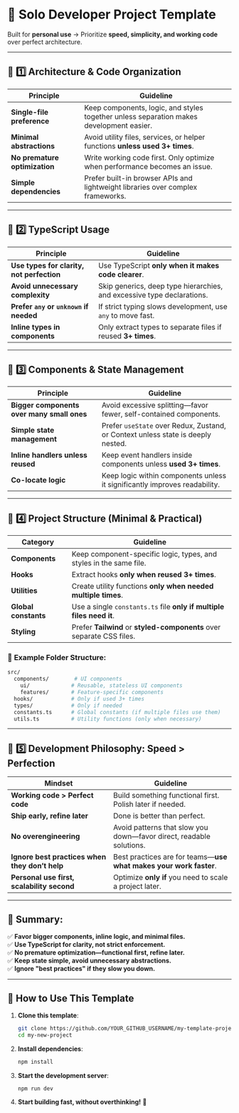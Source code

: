 # 🚀 Solo Developer Project Template

Built for **personal use** → Prioritize **speed, simplicity, and working code** over perfect architecture.

---

## 🔹 1️⃣ Architecture & Code Organization

| **Principle**             | **Guideline** |
|--------------------------|--------------|
| **Single-file preference** | Keep components, logic, and styles together unless separation makes development easier. |
| **Minimal abstractions**   | Avoid utility files, services, or helper functions **unless used 3+ times**. |
| **No premature optimization** | Write working code first. Only optimize when performance becomes an issue. |
| **Simple dependencies**    | Prefer built-in browser APIs and lightweight libraries over complex frameworks. |

---

## 🔹 2️⃣ TypeScript Usage

| **Principle**                   | **Guideline** |
|--------------------------------|--------------|
| **Use types for clarity, not perfection** | Use TypeScript **only when it makes code clearer**. |
| **Avoid unnecessary complexity** | Skip generics, deep type hierarchies, and excessive type declarations. |
| **Prefer `any` or `unknown` if needed** | If strict typing slows development, use `any` to move fast. |
| **Inline types in components** | Only extract types to separate files if reused **3+ times**. |

---

## 🔹 3️⃣ Components & State Management

| **Principle**                      | **Guideline** |
|-----------------------------------|--------------|
| **Bigger components over many small ones** | Avoid excessive splitting—favor fewer, self-contained components. |
| **Simple state management**       | Prefer `useState` over Redux, Zustand, or Context unless state is deeply nested. |
| **Inline handlers unless reused** | Keep event handlers inside components unless **used 3+ times**. |
| **Co-locate logic**               | Keep logic within components unless it significantly improves readability. |

---

## 🔹 4️⃣ Project Structure (Minimal & Practical)

| **Category**          | **Guideline** |
|----------------------|--------------|
| **Components**       | Keep component-specific logic, types, and styles in the same file. |
| **Hooks**            | Extract hooks **only when reused 3+ times**. |
| **Utilities**        | Create utility functions **only when needed multiple times**. |
| **Global constants** | Use a single `constants.ts` file **only if multiple files need it**. |
| **Styling**          | Prefer **Tailwind** or **styled-components** over separate CSS files. |

### 📁 **Example Folder Structure:**
```bash
src/
  components/        # UI components
    ui/             # Reusable, stateless UI components
    features/       # Feature-specific components
  hooks/            # Only if used 3+ times
  types/            # Only if needed
  constants.ts      # Global constants (if multiple files use them)
  utils.ts          # Utility functions (only when necessary)
```

---

## 🔹 5️⃣ Development Philosophy: **Speed > Perfection**

| **Mindset**                   | **Guideline** |
|------------------------------|--------------|
| **Working code > Perfect code** | Build something functional first. Polish later if needed. |
| **Ship early, refine later**  | Done is better than perfect. |
| **No overengineering**        | Avoid patterns that slow you down—favor direct, readable solutions. |
| **Ignore best practices when they don’t help** | Best practices are for teams—**use what makes your work faster**. |
| **Personal use first, scalability second** | Optimize **only if** you need to scale a project later. |

---

## 🚀 **Summary:**
✅ **Favor bigger components, inline logic, and minimal files.**  
✅ **Use TypeScript for clarity, not strict enforcement.**  
✅ **No premature optimization—functional first, refine later.**  
✅ **Keep state simple, avoid unnecessary abstractions.**  
✅ **Ignore "best practices" if they slow you down.**  

---

## 🔹 How to Use This Template
1. **Clone this template**:
   ```sh
   git clone https://github.com/YOUR_GITHUB_USERNAME/my-template-project.git my-new-project
   cd my-new-project
   ```

2. **Install dependencies**:
   ```sh
   npm install
   ```

3. **Start the development server**:
   ```sh
   npm run dev
   ```

4. **Start building fast, without overthinking!** 🚀

